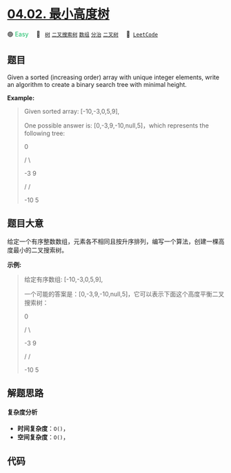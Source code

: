 # [04.02. 最小高度树](https://leetcode.cn/problems/minimum-height-tree-lcci)

🟢 <font color=#15bd66>Easy</font>&emsp; 🔖&ensp; [`树`](/tag/tree.md) [`二叉搜索树`](/tag/binary-search-tree.md) [`数组`](/tag/array.md) [`分治`](/tag/divide-and-conquer.md) [`二叉树`](/tag/binary-tree.md)&emsp; 🔗&ensp;[`LeetCode`](https://leetcode.cn/problems/minimum-height-tree-lcci)

## 题目

Given a sorted (increasing order) array with unique integer elements, write an
algo­rithm to create a binary search tree with minimal height.

**Example:**

> 
> 
> 
> 
> 
> Given sorted array: [-10,-3,0,5,9],
> 
> 
> 
> One possible answer is: [0,-3,9,-10,null,5]，which represents the following tree: 
> 
> 
> 
> > 
> > 
>   0 
> 
> > 
> > 
>  / \ 
> 
> > 
>    -3   9 
> 
> > 
>    /   / 
> 
> > 
>  -10  5 
> 
> 


## 题目大意

给定一个有序整数数组，元素各不相同且按升序排列，编写一个算法，创建一棵高度最小的二叉搜索树。

**示例:**

> 
> 
> 
> 
> 
> 给定有序数组: [-10,-3,0,5,9],  
> 
>   
> 
> 一个可能的答案是：[0,-3,9,-10,null,5]，它可以表示下面这个高度平衡二叉搜索树：  
> 
>   
> 
> > 
> > 
>   0   
> 
> > 
> > 
>  / \   
> 
> > 
>    -3   9   
> 
> > 
>    /   /   
> 
> > 
>  -10  5   
> 
> 


## 解题思路

#### 复杂度分析

- **时间复杂度**：`O()`，
- **空间复杂度**：`O()`，

## 代码

```javascript

```